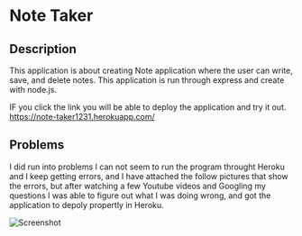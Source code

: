 # Note Taker

## Description
This application is about creating Note application where the user can write, save, and delete notes. This application is run through express and create with node.js. 

IF you click the link you will be able to deploy the application and try it out. 
https://note-taker1231.herokuapp.com/

## Problems 
I did run into problems I can not seem to run the program throught Heroku and I keep getting errors, and I have attached the follow pictures that show the errors, but after watching a few Youtube videos and Googling my questions I was able to figure out what I was doing wrong, and got the application to depoly propertly in Heroku. 

![Screenshot](https://drive.google.com/file/d/1y_P4OQT6npZ4NZT2vtvDM47qXyfb8Zac/view?usp=sharing)
